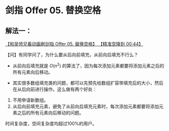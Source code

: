 # 剑指 Offer 05. 替换空格

## 解法一：

[【和吴师兄看动画刷剑指 Offer 05. 替换空格】 【精准空降到 00:44】 ](https://www.bilibili.com/video/BV1R341127k8/?share_source=copy_web&vd_source=672840fcf5c68492bb4e1f49d5c87506&t=44)

【问】有同学问了，为什么要从后向前填充，从前向后填充不行么？

- 从前向后填充就是 $O(n^2)$ 的算法了，因为每次添加元素都要将添加元素之后的所有元素向后移动。

- 其实很多数组填充类的问题，都可以先预先给数组扩容带填充后的大小，然后在从后向前进行操作。这么做有两个好处：

1. 不用申请新数组。
2. 从后向前填充元素，避免了从前向后填充元素时，每次添加元素都要将添加元素之后的所有元素向后移动的问题。

时间复杂度，空间复杂度均超过100%的用户。
